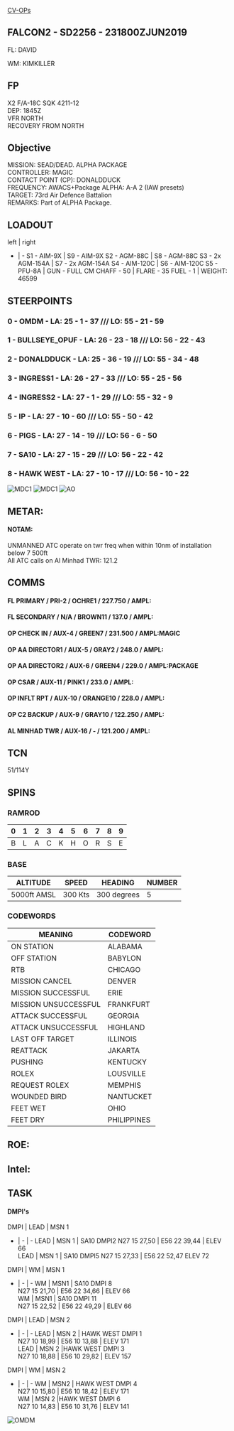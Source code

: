 [CV-OPs](/CVOPS/cvops.md)

## FALCON2 - SD2256 - 231800ZJUN2019

FL: DAVID

WM: KIMKILLER


## FP
X2 F/A-18C SQK 4211-12  
DEP: 1845Z  
VFR NORTH  
RECOVERY FROM NORTH  


## Objective
MISSION: SEAD/DEAD. ALPHA PACKAGE  
CONTROLLER: MAGIC  
CONTACT POINT (CP): DONALDDUCK  
FREQUENCY: AWACS+Package ALPHA: A-A 2 (IAW presets)  
TARGET: 73rd Air Defence Battalion  
REMARKS: Part of ALPHA Package.  


## LOADOUT

left | right
- | -
S1 - AIM-9X | S9 - AIM-9X
S2 - AGM-88C | S8 - AGM-88C
S3 - 2x AGM-154A | S7 - 2x AGM-154A
S4 - AIM-120C | S6 - AIM-120C
S5 - PFU-8A | GUN - FULL CM
CHAFF - 50 | FLARE - 35
FUEL - 1 | WEIGHT: 46599


## STEERPOINTS
### 0 - OMDM - LA:  25 - 1 - 37 /// LO:  55 - 21 - 59
### 1 - BULLSEYE_OPUF - LA:  26 - 23 - 18 /// LO:  56 - 22 - 43
### 2 - DONALDDUCK - LA:  25 - 36 - 19 /// LO:  55 - 34 - 48
### 3 - INGRESS1 - LA:  26 - 27 - 33 /// LO:  55 - 25 - 56
### 4 - INGRESS2 - LA:  27 - 1 - 29 /// LO:  55 - 32 - 9
### 5 - IP - LA:  27 - 10 - 60 /// LO:  55 - 50 - 42
### 6 - PIGS - LA:  27 - 14 - 19 /// LO:  56 - 6 - 50
### 7 - SA10 - LA:  27 - 15 - 29 /// LO:  56 - 22 - 42
### 8 - HAWK WEST - LA:  27 - 10 - 17 /// LO:  56 - 10 - 22


![MDC1](MDC10.PNG)
![MDC1](MDC20.PNG)
![AO](E10.PNG)

## METAR: 

#### NOTAM: 
UNMANNED ATC operate on twr freq when within 10nm of installation below 7 500ft  
All ATC calls on Al Minhad TWR: 121.2   

## COMMS
#### FL PRIMARY / PRI-2 / OCHRE1 / 227.750 / AMPL:
#### FL SECONDARY / N/A / BROWN11 / 137.0 / AMPL:
#### OP CHECK IN / AUX-4 / GREEN7 / 231.500 / AMPL:MAGIC
#### OP AA DIRECTOR1 / AUX-5 / GRAY2 / 248.0 / AMPL:
#### OP AA DIRECTOR2 / AUX-6 / GREEN4 / 229.0 / AMPL:PACKAGE
#### OP CSAR / AUX-11 / PINK1 / 233.0 / AMPL:
#### OP INFLT RPT / AUX-10 / ORANGE10 / 228.0 / AMPL:
#### OP C2 BACKUP / AUX-9 / GRAY10 / 122.250 / AMPL:
#### AL MINHAD TWR / AUX-16 / - / 121.200 / AMPL:



## TCN
51/114Y  

## SPINS

### RAMROD

| 0 | 1 | 2 | 3 | 4 | 5 | 6 | 7 | 8 | 9 |
| - | - | - | - | - | - | - | - | - | - |
| B | L | A | C | K | H | O | R | S | E |

### BASE

| ALTITUDE | SPEED | HEADING | NUMBER| 
| -------- | ----- | ------- | ----- | 
| 5000ft AMSL | 300 Kts | 300 degrees | 5 |

### CODEWORDS

| MEANING | CODEWORD | 
| ------- | -------- | 
| ON STATION | ALABAMA | 
| OFF STATION | BABYLON |
| RTB | CHICAGO |
| MISSION CANCEL | DENVER |
| MISSION SUCCESSFUL| ERIE |
| MISSION UNSUCCESSFUL| FRANKFURT |
| ATTACK SUCCESSFUL | GEORGIA |
| ATTACK UNSUCCESSFUL | HIGHLAND |
| LAST OFF TARGET| ILLINOIS |
| REATTACK | JAKARTA |
| PUSHING | KENTUCKY |
| ROLEX | LOUSVILLE |
| REQUEST ROLEX| MEMPHIS|
| WOUNDED BIRD | NANTUCKET |
| FEET WET | OHIO |
| FEET DRY | PHILIPPINES |

## ROE:


## Intel:


## TASK

#### DMPI's

DMPI | LEAD | MSN 1
- | - | -
LEAD | MSN 1  | SA10 DMPI2
N27 15 27,50 | E56 22 39,44 | ELEV 66  
LEAD | MSN 1  | SA10 DMPI5
N27 15 27,33 | E56 22 52,47 ELEV 72  

DMPI  | WM  | MSN 1
- | - | -
WM | MSN1 | SA10 DMPI 8  
N27 15 21,70 | E56 22 34,66 | ELEV 66  
WM | MSN1 | SA10 DMPI 11  
N27 15 22,52 | E56 22 49,29 | ELEV 66  

DMPI | LEAD | MSN 2
- | - | -
LEAD | MSN 2 | HAWK WEST DMPI 1   
N27 10 18,99 | E56 10 13,88 | ELEV 171  
LEAD | MSN 2 |HAWK WEST DMPI 3  
N27 10 18,88 | E56 10 29,82 | ELEV 157  

DMPI | WM | MSN 2
- | - | - 
WM | MSN2 | HAWK WEST DMPI 4  
N27 10 15,80 | E56 10 18,42 | ELEV 171  
WM | MSN 2 |HAWK WEST DMPI 6  
N27 10 14,83 | E56 10 31,76 | ELEV 141  



![OMDM](/FLIPS/OMDM_GND.png)


